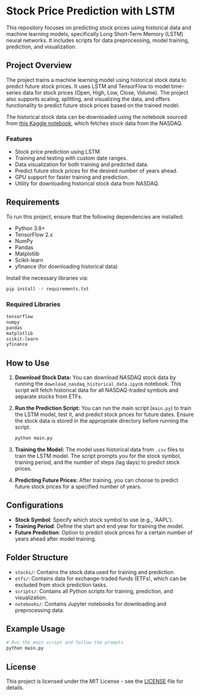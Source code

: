 
# Stock Price Prediction with LSTM

This repository focuses on predicting stock prices using historical data and machine learning models, specifically Long Short-Term Memory (LSTM) neural networks. It includes scripts for data preprocessing, model training, prediction, and visualization.

## Project Overview

The project trains a machine learning model using historical stock data to predict future stock prices. It uses LSTM and TensorFlow to model time-series data for stock prices (Open, High, Low, Close, Volume). The project also supports scaling, splitting, and visualizing the data, and offers functionality to predict future stock prices based on the trained model.

The historical stock data can be downloaded using the notebook sourced from [this Kaggle notebook](https://www.kaggle.com/code/jacksoncrow/download-nasdaq-historical-data), which fetches stock data from the NASDAQ.

### Features
- Stock price prediction using LSTM.
- Training and testing with custom date ranges.
- Data visualization for both training and predicted data.
- Predict future stock prices for the desired number of years ahead.
- GPU support for faster training and prediction.
- Utility for downloading historical stock data from NASDAQ.

## Requirements

To run this project, ensure that the following dependencies are installed:

- Python 3.8+
- TensorFlow 2.x
- NumPy
- Pandas
- Matplotlib
- Scikit-learn
- yfinance (for downloading historical data)

Install the necessary libraries via:

```bash
pip install -r requirements.txt
```

### Required Libraries

```bash
tensorflow
numpy
pandas
matplotlib
scikit-learn
yfinance
```

## How to Use

1. **Download Stock Data:**
   You can download NASDAQ stock data by running the `download_nasdaq_historical_data.ipynb` notebook. This script will fetch historical data for all NASDAQ-traded symbols and separate stocks from ETFs.

2. **Run the Prediction Script:**
   You can run the main script (`main.py`) to train the LSTM model, test it, and predict stock prices for future dates. Ensure the stock data is stored in the appropriate directory before running the script.

   ```bash
   python main.py
   ```

3. **Training the Model:**
   The model uses historical data from `.csv` files to train the LSTM model. The script prompts you for the stock symbol, training period, and the number of steps (lag days) to predict stock prices.

4. **Predicting Future Prices:**
   After training, you can choose to predict future stock prices for a specified number of years.

## Configurations

- **Stock Symbol**: Specify which stock symbol to use (e.g., 'AAPL').
- **Training Period**: Define the start and end year for training the model.
- **Future Prediction**: Option to predict stock prices for a certain number of years ahead after model training.

## Folder Structure

- `stocks/`: Contains the stock data used for training and prediction.
- `etfs/`: Contains data for exchange-traded funds (ETFs), which can be excluded from stock prediction tasks.
- `scripts/`: Contains all Python scripts for training, prediction, and visualization.
- `notebooks/`: Contains Jupyter notebooks for downloading and preprocessing data.

## Example Usage

```bash
# Run the main script and follow the prompts
python main.py
```

## License

This project is licensed under the MIT License - see the [LICENSE](LICENSE) file for details.


